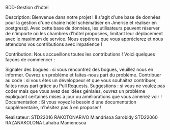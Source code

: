 BDD-Gestion d'hôtel

Description:
Bienvenue dans notre projet !
Il s'agit d'une base de données pour la gestion d'une chaîne hotel schématiser en Jmerise et réaliser en postgresql.
Avec cette base de données, les utilisateurs peuvent réserver de n'importe où les chambres d'hôtel proposées, limitant leur déplacement avec le maximum de service.
Nous espérons que vous apprécierez et nous attendons vos contributions avec impatience !

Contribution:
Nous accueillons toutes les contributions ! Voici quelques façons de commencer :

Signaler des bogues : si vous rencontrez des bogues, veuillez nous en informer. Ouvrez un problème et faites-nous part du problème.
Contribuer au code : si vous êtes un développeur et que vous souhaitez contribuer, faites nous part grâce au Pull Requests.
Suggestions : si vous ne voulez pas coder mais que vous avez des idées géniales, ouvrez un problème expliquant certaines mises à jour ou améliorations que vous aimeriez voir !
Documentation : Si vous voyez le besoin d'une documentation supplémentaire, n'hésitez pas à en proposer !

Realisateur:
STD22016 RAKOTONARIVO Miandrisoa Sarobidy
STD22060 RAZANAKOLONA Lahatra Mamenosoa
